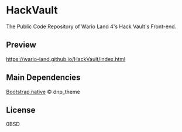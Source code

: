 # HackVault
The Public Code Repository of Wario Land 4's Hack Vault's Front-end.

## Preview
https://wario-land.github.io/HackVault/index.html

## Main Dependencies
[Bootstrap.native](https://github.com/thednp/bootstrap.native) © dnp_theme

## License
0BSD